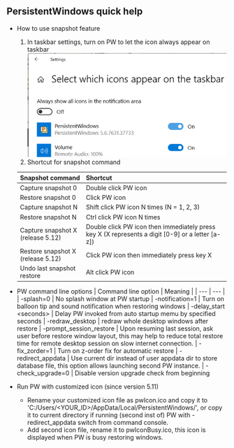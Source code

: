 
## PersistentWindows quick help
* How to use snapshot feature
  1. In taskbar settings, turn on PW to let the icon always appear on taskbar
  ![taskbar setting](showicon.png)
  2. Shortcut for snapshot command

  | Snapshot command | Shortcut|
  | --- | --- |
  | Capture snapshot 0 | Double click PW icon
  | Restore snapshot 0 | Click PW icon
  | Capture snapshot N | Shift click PW icon N times (N = 1, 2, 3)
  | Restore snapshot N |  Ctrl click PW icon N times
  | Capture snapshot X (release 5.12) | Double click PW icon then immediately press key X (X represents a digit [0-9] or a letter [a-z])
  | Restore snapshot X (release 5.12) | Click PW icon then immediately press key X
  | Undo last snapshot restore | Alt click PW icon



* PW command line options
  | Command line option | Meaning |
  | --- | --- |
  | -splash=0       | No splash window at PW startup
  | -notification=1 | Turn on balloon tip and sound notification when restoring windows
  | -delay_start \<seconds\> | Delay PW invoked from auto startup memu by specified seconds
  | -redraw_desktop | redraw whole desktop windows after restore
  | -prompt_session_restore | Upon resuming last session, ask user before restore window layout, this may help to reduce total restore time for remote desktop session on slow internet connection.
  | -fix_zorder=1   | Turn on z-order fix for automatic restore
  | -redirect_appdata | Use current dir instead of user appdata dir to store database file, this option allows launching second PW instance.
  | -check_upgrade=0 | Disable version upgrade check from beginning 

* Run PW with customized icon (since version 5.11)
  * Rename your customized icon file as pwIcon.ico and copy it to 'C:/Users/\<YOUR_ID>/AppData/Local/PersistentWindows/', or copy it to current directory if running (second inst of) PW with -redirect_appdata switch from command console.
  * Add second icon file, rename it to pwIconBusy.ico, this icon is displayed when PW is busy restoring windows.
```